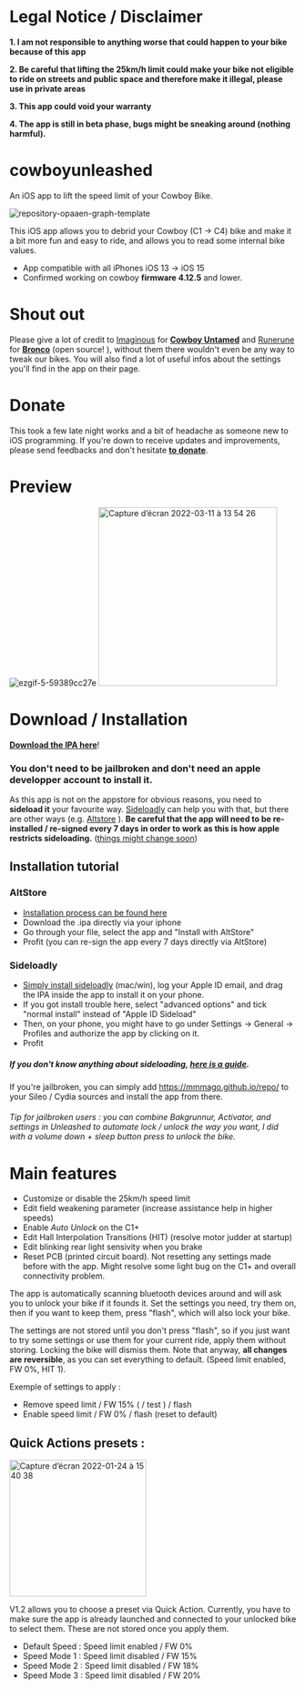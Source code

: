 # Legal Notice / Disclaimer
**1. I am not responsible to anything worse that could happen to your bike because of this app**

**2. Be careful that lifting the 25km/h limit could make your bike not eligible to ride on streets and public space and therefore make it illegal, please use in private areas**

**3. This app could void your warranty**

**4. The app is still in beta phase, bugs might be sneaking around (nothing harmful).**



# cowboyunleashed
An iOS app to lift the speed limit of your Cowboy Bike. 


![repository-opaaen-graph-template](https://user-images.githubusercontent.com/76073612/149851972-9bbeed50-0823-4da1-b744-0e3f4f4e59ca.png)


This iOS app allows you to debrid your Cowboy (C1 -> C4) bike and make it a bit more fun and easy to ride, and allows you to read some internal bike values.

- App compatible with all iPhones iOS 13 -> iOS 15
- Confirmed working on cowboy **firmware 4.12.5** and lower.



# Shout out

Please give a lot of credit to [Imaginous](https://github.com/Imaginous) for **[Cowboy Untamed](https://github.com/Imaginous/Cowboy_Untamed)** and [Runerune](https://github.com/runerune) for **[Bronco](https://github.com/runerune/BroncoUnleashed)** (open source! ), without them there wouldn't even be any way to tweak our bikes. You will also find a lot of useful infos about the settings you'll find in the app on their page.


# Donate

This took a few late night works and a bit of headache as someone new to iOS programming. If you're down to receive updates and improvements, please send feedbacks and don't hesitate [**to donate**](https://www.paypal.com/donate/?hosted_button_id=TUH8ECY3KP4BW).

# Preview


![ezgif-5-59389cc27e](https://user-images.githubusercontent.com/76073612/156061502-240bce81-15e9-43ec-be57-a8353a3f41f8.gif) <img width="314" alt="Capture d’écran 2022-03-11 à 13 54 26" src="https://user-images.githubusercontent.com/76073612/157870453-a4b45dd5-9364-4ff6-ba1b-ba5400760c57.png">



# Download / Installation
[**Download the IPA here**](https://github.com/mmmago/cowboyunleashed/releases)!


### You don't need to be jailbroken and don't need an apple developper account to install it.

As this app is not on the appstore for obvious reasons, you need to **sideload it** your favourite way. [Sideloadly](https://sideloadly.io/) can help you with that, but there are other ways (e.g. [Altstore](https://altstore.io/) ). **Be careful that the app will need to be re-installed / re-signed every 7 days in order to work as this is how apple restricts sideloading.** ([things might change soon](https://www.macrumors.com/2022/03/17/eu-sideloading-bill-coming-soon/))

## Installation tutorial 

### AltStore

- [Installation process can be found here](https://altstore.io/faq/)
- Download the .ipa directly via your iphone
- Go through your file, select the app and "Install with AltStore"
- Profit (you can re-sign the app every 7 days directly via AltStore)

### Sideloadly

- [Simply install sideloadly](https://sideloadly.io/) (mac/win), log your Apple ID email, and drag the IPA inside the app to install it on your phone.
- If you got install trouble here, select "advanced options" and tick "normal install" instead of "Apple ID Sideload"
- Then, on your phone, you might have to go under Settings -> General -> Profiles and authorize the app by clicking on it.
- Profit 

##### If you don't know anything about sideloading, [here is a guide](https://www.reddit.com/r/sideloaded/comments/orqzau/guide_a_complete_beginners_guide_to_sideloading/).

If you're jailbroken, you can simply add https://mmmago.github.io/repo/ to your Sileo / Cydia sources and install the app from there.

###### *Tip for jailbroken users : you can combine Bakgrunnur, Activator, and settings in Unleashed to automate lock / unlock the way you want, I did with a volume down + sleep button press to unlock the bike.* 


# Main features

- Customize or disable the 25km/h speed limit 
- Edit field weakening parameter (increase assistance help in higher speeds)
- Enable *Auto Unlock* on the C1+
- Edit Hall Interpolation Transitions (HIT) (resolve motor judder at startup)
- Edit blinking rear light sensivity when you brake
- Reset PCB (printed circuit board). Not resetting any settings made before with the app. Might resolve some light bug on the C1+ and overall connectivity problem.

The app is automatically scanning bluetooth devices around and will ask you to unlock your bike if it founds it. Set the settings you need, try them on, then if you want to keep them, press "flash", which will also lock your bike.

The settings are not stored until you don't press "flash", so if you just want to try some settings or use them for your current ride, apply them without storing. Locking the bike will dismiss them. Note that anyway, **all changes are reversible**, as you can set everything to default. (Speed limit enabled, FW 0%, HIT 1).

Exemple of settings to apply : 

- Remove speed limit / FW 15% ( / test ) / flash
- Enable speed limit / FW 0% / flash (reset to default)

## Quick Actions presets :

<img width="240" alt="Capture d’écran 2022-01-24 à 15 40 38" src="https://user-images.githubusercontent.com/76073612/150803966-bf73d02c-f465-47e8-ab08-d86fa688c051.png">

V1.2 allows you to choose a preset via Quick Action. Currently, you have to make sure the app is already launched and connected to your unlocked bike to select them. These are not stored once you apply them.

- Default Speed : Speed limit enabled / FW 0%
- Speed Mode 1 : Speed limit disabled / FW 15%
- Speed Mode 2 : Speed limit disabled / FW 18%
- Speed Mode 3 : Speed limit disabled / FW 20%

